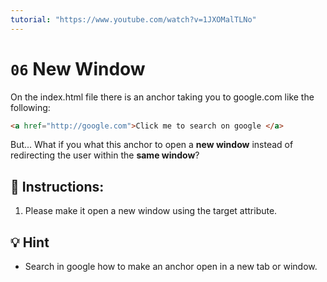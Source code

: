 ```yaml
---
tutorial: "https://www.youtube.com/watch?v=1JXOMalTLNo"
---
```


# `06` New Window

On the index.html file there is an anchor taking you to google.com like the following:

```html
<a href="http://google.com">Click me to search on google </a>
```

But... What if you what this anchor to open a **new window** instead of redirecting the user within the **same window**?

## 📝 Instructions:

1. Please make it open a new window using the target attribute.

## 💡 Hint

- Search in google how to make an anchor open in a new tab or window.
